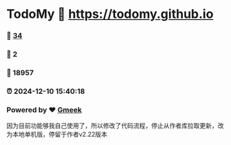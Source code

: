 # TodoMy :link: https://todomy.github.io 
### :page_facing_up: [34](https://todomy.github.io/tag.html) 
### :speech_balloon: 2 
### :hibiscus: 18957 
### :alarm_clock: 2024-12-10 15:40:18 
### Powered by :heart: [Gmeek](https://github.com/Meekdai/Gmeek)

因为目前功能够我自己使用了，所以修改了代码流程，停止从作者库拉取更新，改为本地单机版，停留于作者v2.22版本

